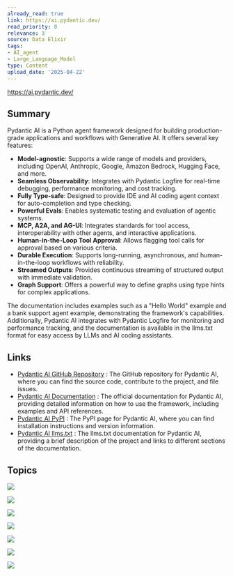 ```yaml
---
already_read: true
link: https://ai.pydantic.dev/
read_priority: 0
relevance: 3
source: Data Elixir
tags:
- AI_agent
- Large_Language_Model
type: Content
upload_date: '2025-04-22'
---
```


https://ai.pydantic.dev/
## Summary

Pydantic AI is a Python agent framework designed for building production-grade applications and workflows with Generative AI. It offers several key features:

- **Model-agnostic**: Supports a wide range of models and providers, including OpenAI, Anthropic, Google, Amazon Bedrock, Hugging Face, and more.
- **Seamless Observability**: Integrates with Pydantic Logfire for real-time debugging, performance monitoring, and cost tracking.
- **Fully Type-safe**: Designed to provide IDE and AI coding agent context for auto-completion and type checking.
- **Powerful Evals**: Enables systematic testing and evaluation of agentic systems.
- **MCP, A2A, and AG-UI**: Integrates standards for tool access, interoperability with other agents, and interactive applications.
- **Human-in-the-Loop Tool Approval**: Allows flagging tool calls for approval based on various criteria.
- **Durable Execution**: Supports long-running, asynchronous, and human-in-the-loop workflows with reliability.
- **Streamed Outputs**: Provides continuous streaming of structured output with immediate validation.
- **Graph Support**: Offers a powerful way to define graphs using type hints for complex applications.

The documentation includes examples such as a "Hello World" example and a bank support agent example, demonstrating the framework's capabilities. Additionally, Pydantic AI integrates with Pydantic Logfire for monitoring and performance tracking, and the documentation is available in the llms.txt format for easy access by LLMs and AI coding assistants.
## Links

- [Pydantic AI GitHub Repository](https://github.com/pydantic/pydantic-ai) : The GitHub repository for Pydantic AI, where you can find the source code, contribute to the project, and file issues.
- [Pydantic AI Documentation](https://docs.pydantic.dev) : The official documentation for Pydantic AI, providing detailed information on how to use the framework, including examples and API references.
- [Pydantic AI PyPI](https://pypi.python.org/pypi/pydantic-ai) : The PyPI page for Pydantic AI, where you can find installation instructions and version information.
- [Pydantic AI llms.txt](https://ai.pydantic.dev/llms.txt) : The llms.txt documentation for Pydantic AI, providing a brief description of the project and links to different sections of the documentation.

## Topics

![](topics/Library/Pydantic%20AI)

![](topics/Concept/Agent2Agent%20A2A)

![](topics/Concept/AG%20UI)

![](topics/Concept/Durable%20Execution)

![](topics/Concept/Streamed%20Outputs)

![](topics/Concept/Graph%20Support)

![](topics/Concept/Model%20Context%20Protocol%20MCP)